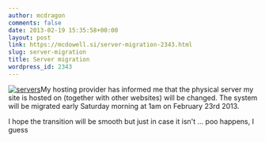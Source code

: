 ```yaml
---
author: mcdragon
comments: false
date: 2013-02-19 15:35:58+00:00
layout: post
link: https://mcdowell.si/server-migration-2343.html
slug: server-migration
title: Server migration
wordpress_id: 2343
---
```


[![servers](https://img.mcdowell.si/2013/02/servers-1-221x300.jpg)](https://img.mcdowell.si/2013/02/servers.jpg)My hosting provider has informed me that the physical server my site is hosted on (together with other websites) will be changed. The system will be migrated early Saturday morning at 1am on February 23rd 2013.

I hope the transition will be smooth but just in case it isn't ... poo happens, I guess
